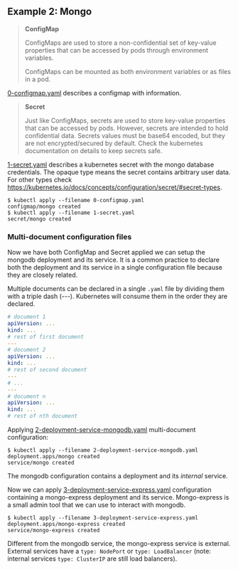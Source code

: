 ## Example 2: Mongo

> **ConfigMap**
>
> ConfigMaps are used to store a non-confidential set of key-value properties that can be accessed by pods through environment variables.
>
> ConfigMaps can be mounted as both environment variables or as files in a pod.

[0-configmap.yaml](./0-configmap.yaml) describes a configmap with information.

> **Secret**
>
> Just like ConfigMaps, secrets are used to store key-value properties that can be accessed by pods. However, secrets are intended to hold confidential data. Secrets values must be base64 encoded, but they are not encrypted/secured by default. Check the kubernetes documentation on details to keep secrets safe.

[1-secret.yaml](./1-secret.yaml) describes a kubernetes secret with the mongo database credentials. The opaque type means the secret contains arbitrary user data. For other types check https://kubernetes.io/docs/concepts/configuration/secret/#secret-types.

```shell
$ kubectl apply --filename 0-configmap.yaml
configmap/mongo created
$ kubectl apply --filename 1-secret.yaml
secret/mongo created
```

### Multi-document configuration files

Now we have both ConfigMap and Secret applied we can setup the mongodb deployment and its service. It is a common practice to declare both the deployment and its service in a single configuration file because they are closely related.

Multiple documents can be declared in a single `.yaml` file by dividing them with a triple dash (---). Kubernetes will consume them in the order they are declared.

```yaml
# document 1
apiVersion: ...
kind: ...
# rest of first document
---
# document 2
apiVersion: ...
kind: ...
# rest of second document
---
# ...
---
# document n
apiVersion: ...
kind: ...
# rest of nth document
```

Applying [2-deployment-service-mongodb.yaml](./2-deployment-service-mongodb.yaml) multi-document configuration:

```shell
$ kubectl apply --filename 2-deployment-service-mongodb.yaml
deployment.apps/mongo created
service/mongo created
```

The mongodb configuration contains a deployment and its _internal_ service.

Now we can apply [3-deployment-service-express.yaml](./2-deployment-service-express.yaml) configuration containing a mongo-express deployment and its service. Mongo-express is a small admin tool that we can use to interact with mongodb.

```shell
$ kubectl apply --filename 3-deployment-service-express.yaml
deployment.apps/mongo-express created
service/mongo-express created
```

Different from the mongodb service, the mongo-express service is external. External services have a `type: NodePort` or `type: LoadBalancer` (note: internal services `type: ClusterIP` are still load balancers).
